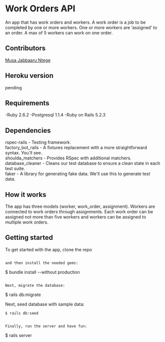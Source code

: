 # Work Orders API

An app that has work orders and workers. A work order is a job to be completed 
by one or more workers. One or more workers are ‘assigned’ to an order. A max of 5 workers can work on one order.

## Contributors

[Musa Jabbaaru Ntege](https://github.com/Cena-JM)

## Heroku version

pending

## Requirements

-Ruby 2.6.2
-Postgresql 1.1.4
-Ruby on Rails 5.2.3

## Dependencies

rspec-rails - Testing framework.<br>
factory_bot_rails - A fixtures replacement with a more straightforward syntax. You'll see.<br>
shoulda_matchers - Provides RSpec with additional matchers.<br>
database_cleaner - Cleans our test database to ensure a clean state in each test suite.<br>
faker - A library for generating fake data. We'll use this to generate test data.

## How it works

The app has three models (worker, work_order, assignment). Workers are connected to work orders through assignments. Each work order can be assigned not more than five workers and workers can be assigned to multiple work orders.

## Getting started

To get started with the app, clone the repo

```

and then install the needed gems:
```
$ bundle install --without production
```

Next, migrate the database:

```
$ rails db:migrate

Next, seed database with sample data:

```
$ rails db:seed
```
```

Finally, run the server and have fun:

```
$ rails server
```
